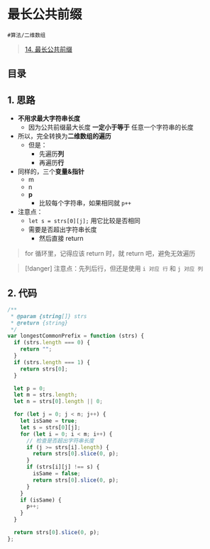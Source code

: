 
# 最长公共前缀


`#算法/二维数组` 


> [14. 最长公共前缀](https://leetcode.cn/problems/longest-common-prefix/)


## 目录
<!-- toc -->
 ## 1. 思路 

- **不用求最大字符串长度**
	- 因为公共前缀最大长度 **一定小于等于** 任意一个字符串的长度
- 所以，完全转换为**二维数组的遍历**
	- 但是：
		- 先遍历**列**
		- 再遍历**行**
- 同样的，三个**变量&指针**
	- m
	- n
	- **p**
		- 比较每个字符串，如果相同就 `p++`
- 注意点：
	- `let s = strs[0][j];` 用它比较是否相同
	- 需要是否超出字符串长度
		- 然后直接 return 

>  for 循环里，记得应该 return 时，就 return 吧，避免无效遍历


> [!danger]
> 注意点：先列后行，但还是使用 `i 对应 行` 和 `j 对应 列`

## 2. 代码

```javascript
/**
 * @param {string[]} strs
 * @return {string}
 */
var longestCommonPrefix = function (strs) {
  if (strs.length === 0) {
    return "";
  }
  if (strs.length === 1) {
    return strs[0];
  }

  let p = 0;
  let m = strs.length;
  let n = strs[0].length || 0;

  for (let j = 0; j < n; j++) {
    let isSame = true;
    let s = strs[0][j];
    for (let i = 0; i < m; i++) {
      // 检查是否超出字符串长度
      if (j >= strs[i].length) {
        return strs[0].slice(0, p);
      }
      if (strs[i][j] !== s) {
        isSame = false;
        return strs[0].slice(0, p);
      }
    }
    if (isSame) {
      p++;
    }
  }

  return strs[0].slice(0, p);
};

```